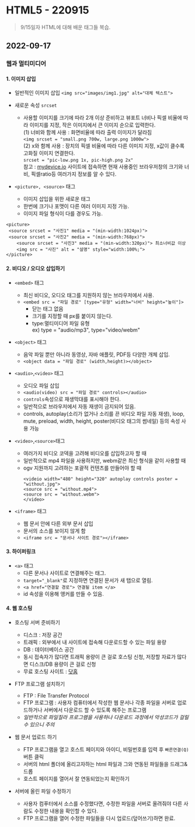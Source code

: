 # HTML5 - 220915

> 9/15일자 HTML에 대해 배운 태그들 복습.

## 2022-09-17

### 웹과 멀티미디어

#### 1. 이미지 삽입

 - 일반적인 이미지 삽입 `<img src="images/img1.jpg" alt="대체 텍스트">`
 - 새로운 속성 `srcset`
   - 사용할 이미지를 크기에 따라 2개 이상 준비하고 뷰포트 너비나 픽셀 비율에 따라 이미지를 지정, 작은 이미지에서 큰 이미지 순으로 입력한다.   
     (1) 너비와 함께 사용 : 화면비율에 따라 출력 이미지가 달라짐   
         `<img srcset = "small.png 700w, large.png 1000w">`   
     (2) x와 함께 사용 : 장치의 픽셀 비율에 따라 다른 이미지 지정, x값이 클수록 고화질 이미지 연결한다.   
         `srcset = "pic-low.png 1x, pic-high.png 2x"`   
         참고 : [mydevice.io](mydevice.io) 사이트에 접속하면 현재 사용중인 브라우저창의 크기와 너비, 픽셀ratio등 여러가지 정보를 알 수 있다.

 - `<picture>, <source>` 태그   
   - 이미지 삽입을 위한 새로운 태그
   - 한번에 크기나 포맷이 다른 여러 이미지 지정 가능.
   - 이미지 파일 형식이 다를 경우도 가능.
```
<picture>
 <source srcset = "사진1" media = "(min-width:1024px)">   
 <source srcset = "사진2" media = "(min-width:768px)">   
	<source srcset = "사진3" media = "(min-width:320px)"> 최소너비값 이상   
	<img src = "사진" alt = "설명" style="width:100%;">   
</picture>
```

#### 2. 비디오 / 오디오 삽입하기
 - `<embed>` 태그
   - 최신 비디오, 오디오 태그를 지원하지 않는 브라우저에서 샤용.
   - `<embed src = "파일 경로" [type="유형" width="너비" height="높이"]>`
	  - 닫는 태그 없음
	  - 크기를 지정할 때 px를 붙이지 않는다.
	  - type:멀티미디어 파일 유형    
	   ex) type = "audio/mp3", type="video/webm"
	   
  - `<object>` 태그
    - 음악 파일 뿐만 아니라 동영상, 자바 애플릿, PDF등 다양한 개체 삽입.
    - `<object data = "파일 경로" (width,height)></object>` 
  - `<audio>`,`<video>` 태그
    - 오디오 파일 삽입
    - `<audio(video) src = "파일 경로" controls></audio>`
    - `controls`속성으로 재생막대를 표시해야 한다.
    - 일반적으로 브라우저에서 자동 재생이 금지되어 있음.
    - controls, autoplay(소리가 없거나 소리를 끈 비디오 파일 자동 재생), loop, mute, preload, width, height, poster(비디오 태그의 썸네일) 등의 속성 사용 가능

  - `<video>`,`<source>`태그
	- 여러가지 비디오 코덱을 고려해 비디오를 삽입하고자 할 때
	- 일반적으로 mp4 파일을 사용하지만, webm같은 최신 형식을 같이 사용할 때
	- ogv 지원까지 고려하는 포괄적 컨텐츠를 만들어야 할 때
		```
		<videio width="480" height="320" autoplay controls poster = "without.jpg">
		<source src = "without.mp4">
		<source src = "without.webm">
		</video>
		```
  - `<iframe>` 태그
  	- 웹 문서 안에 다른 외부 문서 삽입
  	- 문서의 소스를 보이지 않게 함
  	- `<iframe src = "문서나 사이트 경로"></iframe>`

#### 3. 하이퍼링크
  - `<a>` 태그
  	- 다른 문서나 사이트로 연결해주는 태그.
  	- `target="_blank"`로 지정하면 연결된 문서가 새 탭으로 열림.
  	- `<a href="연결할 경로"> 연결될 item </a>`
  	- id 속성을 이용해 앵커를 만들 수 있음.
  	
#### 4. 웹 호스팅
  - 호스팅 서버 준비하기
  	- 디스크 : 저장 공간 
  	- 트래픽 : 외부에서 내 사이트에 접속해 다운로드할 수 있는 파일 용량
  	- DB : 데이터베이스 공간
  	- 동시 접속자가 많다면 트래픽 용량이 큰 걸로 호스팅 신청, 저장할 자료가 많다면 디스크/DB 용량이 큰 걸로 신청 
  	- 무료 호스팅 사이트 : [닷홈](www.dothome.co.kr)

  - FTP 프로그램 설치하기
  	- FTP : File Transfer Protocol
  	- FTP 프로그램 : 사용자 컴퓨터에서 작성한 웹 문서나 각종 파일을 서버로 업로드하거나 서버에서 다운로드 할 수 있도록 해주는 프로그램
  	- *일반적으로 파일질라 프로그램을 사용하나 다운로드 과정에서 악성코드가 걸릴 수 있으니 주의*
  - 웹 문서 업로드 하기
  	- FTP 프로그램을 열고 호스트 페이지와 아이디, 비밀번호를 입력 후 `빠른연결(Q)`버튼 클릭
  	- 서버의 html 폴더에 올리고자하는 html 파일과 그와 연동된 파일들을 드래그&드롭
  	- 호스트 페이지를 열어서 잘 연동되었는지 확인하기
  - 서버에 올린 파일 수정하기
  	- 사용자 컴푸터에서 소스를 수정했다면, 수정한 파일을 서버로 올려줘야 다른 사람도 수정한 내용을 확인할 수 있다.
  	- FTP 프로그램을 열어 수정한 파일들을 다시 업로드(덮어쓰기)하면 완료.

